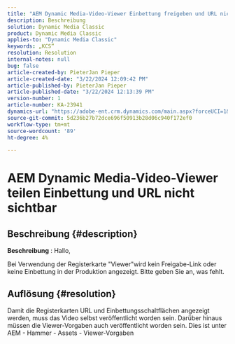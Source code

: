 ```yaml
---
title: "AEM Dynamic Media-Video-Viewer Einbettung freigeben und URL nicht sichtbar"
description: Beschreibung
solution: Dynamic Media Classic
product: Dynamic Media Classic
applies-to: "Dynamic Media Classic"
keywords: „KCS“
resolution: Resolution
internal-notes: null
bug: false
article-created-by: PieterJan Pieper
article-created-date: "3/22/2024 12:09:42 PM"
article-published-by: PieterJan Pieper
article-published-date: "3/22/2024 12:13:39 PM"
version-number: 1
article-number: KA-23941
dynamics-url: "https://adobe-ent.crm.dynamics.com/main.aspx?forceUCI=1&pagetype=entityrecord&etn=knowledgearticle&id=c851a20d-45e8-ee11-904d-6045bd006295"
source-git-commit: 5d236b27b72dce696f50913b28d06c940f172ef0
workflow-type: tm+mt
source-wordcount: '89'
ht-degree: 4%

---
```


# AEM Dynamic Media-Video-Viewer teilen Einbettung und URL nicht sichtbar

## Beschreibung {#description}


<b>Beschreibung</b> : Hallo,

Bei Verwendung der Registerkarte &quot;Viewer&quot;wird kein Freigabe-Link oder keine Einbettung in der Produktion angezeigt. Bitte geben Sie an, was fehlt.


## Auflösung {#resolution}


Damit die Registerkarten URL und Einbettungsschaltflächen angezeigt werden, muss das Video selbst veröffentlicht worden sein. Darüber hinaus müssen die Viewer-Vorgaben auch veröffentlicht worden sein. Dies ist unter AEM - Hammer - Assets - Viewer-Vorgaben
